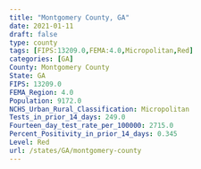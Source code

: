 ```yaml
---
title: "Montgomery County, GA"
date: 2021-01-11
draft: false
type: county
tags: [FIPS:13209.0,FEMA:4.0,Micropolitan,Red]
categories: [GA]
County: Montgomery County
State: GA
FIPS: 13209.0
FEMA_Region: 4.0
Population: 9172.0
NCHS_Urban_Rural_Classification: Micropolitan
Tests_in_prior_14_days: 249.0
Fourteen_day_test_rate_per_100000: 2715.0
Percent_Positivity_in_prior_14_days: 0.345
Level: Red
url: /states/GA/montgomery-county
---
```



